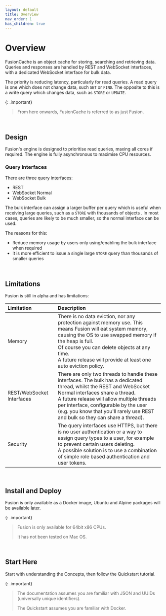 ```yaml
---
layout: default
title: Overview
nav_order: 1
has_children: true
---
```



# Overview

FusionCache is an object cache for storing, searching and retrieving data. Queries and responses are handled by REST and WebSocket interfaces, with a dedicated WebSocket interface for bulk data.

The priority is reducing latency, particularly for read queries. A read query is one which does not change data, such `GET` or `FIND`. The opposite to this is a write query which changes data, such as `STORE` or `UPDATE`.

{: .important}

> From here onwards, FusionCache is referred to as just Fusion.

<br/>

## Design

Fusion's engine is designed to prioritise read queries, maxing all cores if required. The engine is fully asynchronous to maximise CPU resources. 

### Query Interfaces
There are three query interfaces:

- REST
- WebSocket Normal
- WebSocket Bulk

The bulk interface can assign a larger buffer per query which is useful when receiving large queries, such as a `STORE` with thousands of objects . In most cases, queries are likely to be much smaller, so the normal interface can be used.

The reasons for this:
- Reduce memory usage by users only using/enabling the bulk interface when required
- It is more efficient to issue a single large `STORE` query than thousands of smaller queries

<br/>


## Limitations
Fusion is still in alpha and has limitations:


| Limitation            | Description               |
|:----------------------|:--------------------------|
|Memory | There is no data eviction, nor any protection against memory use. This means Fusion will eat system memory, causing the OS to use swapped memory if the heap is full. <br/> Of course you can delete objects at any time.<br/> A future release will provide at least one auto eviction policy. |
|REST/WebSocket Interfaces| There are only two threads to handle these interfaces. The bulk has a dedicated thread, whilst the REST and WebSocket Normal interfaces share a thread.<br/> A future release will allow multiple threads per interface, configurable by the user (e.g. you know that you'll rarely use REST and bulk so they can share a thread).|
|Security| The query interfaces use HTTPS, but there is no user authentication or a way to assign query types to a user, for example to prevent certain users deleting.<br/>A possible solution is to use a combination of simple role based authentication and user tokens.

<br/>


## Install and Deploy
Fusion is only available as a Docker image, Ubuntu and Alpine packages will be available later.


{: .important}
> Fusion is only available for 64bit x86 CPUs.
>
> It has not been tested on Mac OS.


<br/>

## Start Here
Start with understanding the Concepts, then follow the Quickstart tutorial.

{: .important}
> The documentation assumes you are familiar with JSON and UUIDs (universally unique identifiers).
>
> The Quickstart assumes you are familiar with Docker.

